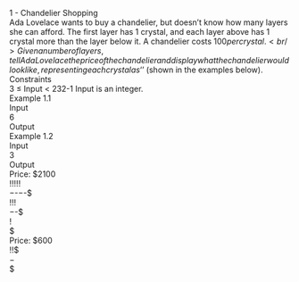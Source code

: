 1 - Chandelier Shopping<br/>
Ada Lovelace wants to buy a chandelier, but doesn’t know how many layers she can afford. The first layer has 1 crystal, and each layer above has 1 crystal more than the layer below it. A chandelier costs $100 per crystal.<br/>
Given a number of layers, tell Ada Lovelace the price of the chandelier and display what the chandelier would look like, representing each crystal as ‘$’ (shown in the examples below).
Constraints<br/>
3 ≤ Input < 232-1 Input is an integer.<br/>
Example 1.1<br/>
Input<br/>
6<br/>
Output<br/>
Example 1.2<br/>
Input<br/>
3<br/>
Output<br/>
 Price: $2100<br/>
 $!$!$!$!$!$<br/>
 $-$-$-$-$<br/>
 $!$!$!$<br/>
 $-$-$<br/>
 $!$<br/>
 $<br/>
 Price: $600<br/>
 $!$!$<br/>
 $-$<br/>
 $<br/>